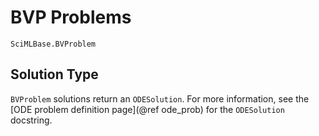 # BVP Problems

```@docs
SciMLBase.BVProblem
```

## Solution Type

`BVProblem` solutions return an `ODESolution`. For more information, see the
[ODE problem definition page](@ref ode_prob) for the `ODESolution` docstring.
